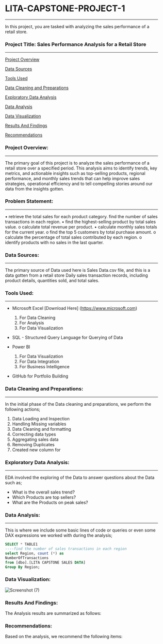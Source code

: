 # LITA-CAPSTONE-PROJECT-1
---
In this project, you are tasked with analyzing the sales performance of a retail store.
### Project Title: Sales Performance Analysis for a Retail Store
---

[Project Overview](#project-overview)

[Data Sources](#data-sources)

[Tools Used](#tools-used)

[Data Cleaning and Preparations](#data-cleaning-and-preparation)

[Exploratory Data Analysis](#exploratory-data-analysis)

[Data Analysis](#data-analysis)

[Data Visualization](#data-visualization)

[Results And Findings](#results-and-findings)

[Recommendations](#recommendations)





### Project Overview: 
---
The primary goal of this project is to analyze the sales performance of a retail store over a specified period. This analysis aims to identify trends, key metrics, and actionable insights such as top-selling products, regional performance, and monthly sales trends that can help improve sales strategies, operational efficiency and to tell compelling stories around our data from the insights gotten.

### Problem Statement:
---

• retrieve the total sales for each product category. 
find the number of sales transactions in each region.
• find the highest-selling product by total sales value. 
o calculate total revenue per product.
• calculate monthly sales totals for the current year. 
o find the top 5 customers by total purchase amount. 
o calculate the percentage of total sales contributed by each region. 
o identify products with no sales in the last quarter.

### Data Sources:
---
The primary source of Data used here is Sales Data.csv file, and this is  a data gotten from a retail store Daily sales
transaction records, including product details, quantities sold, and total sales.

### Tools Used:
---
- Microsoft Excel [Download Here] (https://www.microsoft.com)
   1. For Data Cleaning
   2. For Analysis
   3. For Data Visualization
      
- SQL - Structured Query Language for Querying of Data

- Power BI
  1. For Data Visualization
  2. For Data Integration
  3. For Business Intelligence
     
- GitHub for Portfolio Building

### Data Cleaning and Preparations:
---
In the initial phase of the Data cleaning and preparations, we perform the following actions;
1. Data Loading and Inspection
2. Handling Missing variables
3. Data Cleaning and formatting
4. Correcting data types
5. Aggregating sales data
6. Removing Duplicates
7. Created new column for

### Exploratory Data Analysis:
---
EDA involved the exploring of the Data to answer questions about the Data such as;
- What is the overall sales trend?
- Which Products are top sellers?
- What are the Products on peak sales?

### Data Analysis:
---
This is where we include some basic lines of code or queries or even some DAX expressions we worked with during the analysis;

````SQL
SELECT * TABLE1
----find the number of sales transactions in each region
select Region, count (*) as
NumberOfTransactions
from [dbo].[LITA CAPSTONE SALES DATA]
Group By Region;
````


### Data Visualization:

![Screenshot (7)](https://github.com/user-attachments/assets/4b14c14d-7567-435f-9145-6ced13fd2a52)




### Results And Findings:

The Analysis results are summarized as follows:



### Recommendations:

Based on the analysis, we recommend the following items:









